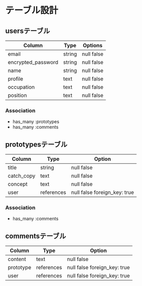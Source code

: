 # テーブル設計

## usersテーブル

| Column               | Type   | Options       |
| -------------------- | -----  | ------------- |
| email                | string | null false    |
| encrypted_password   | string | null false    |
| name                 | string | null false    |
| profile              | text   | null false    |
| occupation           | text   | null false    |
| position             | text   | null false    |

### Association

- has_many :prototypes
- has_many :comments

##  prototypesテーブル

| Column       | Type        | Option                         |
| ------------ | ----------- | ------------------------------ |
| title        | string      | null false                     |
| catch_copy   | text        | null false                     |
| concept      | text        | null false                     |
| user         | references  | null false foreign_key: true   |

### Association

- has_many :comments

## commentsテーブル

| Column      | Type       | Option                         |
| ----------- | ---------- | ------------------------------ |
| content     | text       | null false                     |
| prototype   | references | null false foreign_key: true   |
| user        | references | null false foreign_key: true   |




